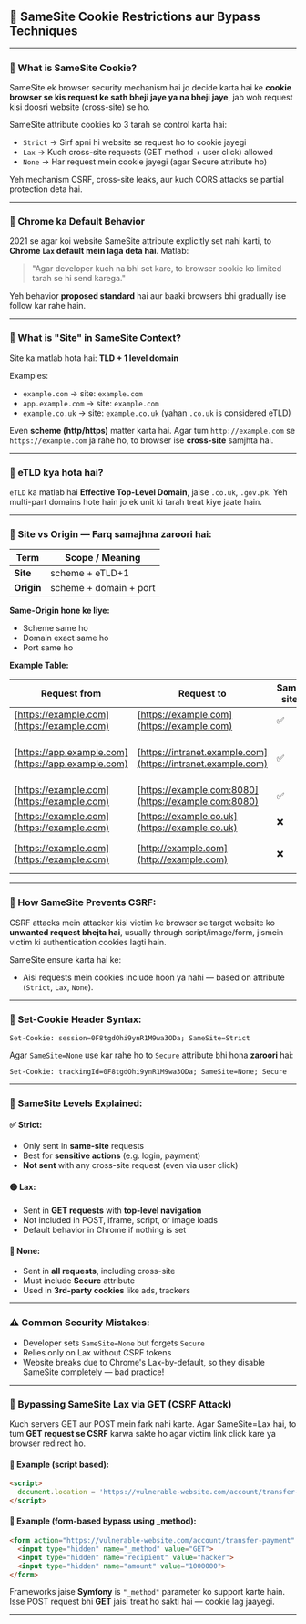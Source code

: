 ## 🔐 SameSite Cookie Restrictions aur Bypass Techniques

---

### 🔸 What is SameSite Cookie?

SameSite ek browser security mechanism hai jo decide karta hai ke **cookie browser se kis request ke sath bheji jaye ya na bheji jaye**, jab woh request kisi doosri website (cross-site) se ho.

SameSite attribute cookies ko 3 tarah se control karta hai:

* `Strict` → Sirf apni hi website se request ho to cookie jayegi
* `Lax` → Kuch cross-site requests (GET method + user click) allowed
* `None` → Har request mein cookie jayegi (agar Secure attribute ho)

Yeh mechanism CSRF, cross-site leaks, aur kuch CORS attacks se partial protection deta hai.

---

### 🔸 Chrome ka Default Behavior

2021 se agar koi website SameSite attribute explicitly set nahi karti, to **Chrome `Lax` default mein laga deta hai**. Matlab:

> "Agar developer kuch na bhi set kare, to browser cookie ko limited tarah se hi send karega."

Yeh behavior **proposed standard** hai aur baaki browsers bhi gradually ise follow kar rahe hain.

---

### 🔸 What is "Site" in SameSite Context?

Site ka matlab hota hai: **TLD + 1 level domain**

Examples:

* `example.com` → site: `example.com`
* `app.example.com` → site: `example.com`
* `example.co.uk` → site: `example.co.uk` (yahan `.co.uk` is considered eTLD)

Even **scheme (http/https)** matter karta hai. Agar tum `http://example.com` se `https://example.com` ja rahe ho, to browser ise **cross-site** samjhta hai.

---

### 🔸 eTLD kya hota hai?

`eTLD` ka matlab hai **Effective Top-Level Domain**, jaise `.co.uk`, `.gov.pk`. Yeh multi-part domains hote hain jo ek unit ki tarah treat kiye jaate hain.

---

### 🔸 Site vs Origin — Farq samajhna zaroori hai:

| Term       | Scope / Meaning        |
| ---------- | ---------------------- |
| **Site**   | scheme + eTLD+1        |
| **Origin** | scheme + domain + port |

**Same-Origin hone ke liye:**

* Scheme same ho
* Domain exact same ho
* Port same ho

**Example Table:**

| Request from                                       | Request to                                                   | Same-site? | Same-origin?             |
| -------------------------------------------------- | ------------------------------------------------------------ | ---------- | ------------------------ |
| [https://example.com](https://example.com)         | [https://example.com](https://example.com)                   | ✅          | ✅                        |
| [https://app.example.com](https://app.example.com) | [https://intranet.example.com](https://intranet.example.com) | ✅          | ❌ (domain name alag hai) |
| [https://example.com](https://example.com)         | [https://example.com:8080](https://example.com:8080)         | ✅          | ❌ (port alag hai)        |
| [https://example.com](https://example.com)         | [https://example.co.uk](https://example.co.uk)               | ❌          | ❌                        |
| [https://example.com](https://example.com)         | [http://example.com](http://example.com)                     | ❌          | ❌ (scheme alag hai)      |

---

### 🔸 How SameSite Prevents CSRF:

CSRF attacks mein attacker kisi victim ke browser se target website ko **unwanted request bhejta hai**, usually through script/image/form, jismein victim ki authentication cookies lagti hain.

SameSite ensure karta hai ke:

* Aisi requests mein cookies include hoon ya nahi — based on attribute (`Strict`, `Lax`, `None`).

---

### 🔸 Set-Cookie Header Syntax:

```http
Set-Cookie: session=0F8tgdOhi9ynR1M9wa3ODa; SameSite=Strict
```

Agar `SameSite=None` use kar rahe ho to `Secure` attribute bhi hona **zaroori** hai:

```http
Set-Cookie: trackingId=0F8tgdOhi9ynR1M9wa3ODa; SameSite=None; Secure
```

---

### 🔸 SameSite Levels Explained:

#### ✅ Strict:

* Only sent in **same-site** requests
* Best for **sensitive actions** (e.g. login, payment)
* **Not sent** with any cross-site request (even via user click)

#### 🟡 Lax:

* Sent in **GET requests** with **top-level navigation**
* Not included in POST, iframe, script, or image loads
* Default behavior in Chrome if nothing is set

#### 🔴 None:

* Sent in **all requests**, including cross-site
* Must include **Secure** attribute
* Used in **3rd-party cookies** like ads, trackers

---

### ⚠️ Common Security Mistakes:

* Developer sets `SameSite=None` but forgets `Secure`
* Relies only on Lax without CSRF tokens
* Website breaks due to Chrome's Lax-by-default, so they disable SameSite completely — bad practice!

---

### 🧪 Bypassing SameSite Lax via GET (CSRF Attack)

Kuch servers GET aur POST mein fark nahi karte.
Agar SameSite=Lax hai, to tum **GET request se CSRF** karwa sakte ho agar victim link click kare ya browser redirect ho.

#### 🧨 Example (script based):

```html
<script>
  document.location = 'https://vulnerable-website.com/account/transfer-payment?recipient=hacker&amount=1000000';
</script>
```

#### 🧨 Example (form-based bypass using \_method):

```html
<form action="https://vulnerable-website.com/account/transfer-payment" method="POST">
  <input type="hidden" name="_method" value="GET">
  <input type="hidden" name="recipient" value="hacker">
  <input type="hidden" name="amount" value="1000000">
</form>
```

Frameworks jaise **Symfony** is `"_method"` parameter ko support karte hain. Isse POST request bhi **GET** jaisi treat ho sakti hai — cookie lag jaayegi.

---
